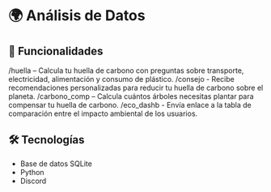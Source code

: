# 🌍 Análisis de Datos

## 🌱 Funcionalidades
/huella – Calcula tu huella de carbono con preguntas sobre transporte, electricidad, alimentación y consumo de plástico.
/consejo - Recibe recomendaciones personalizadas para reducir tu huella de carbono sobre el planeta.
/carbono_comp – Calcula cuántos árboles necesitas plantar para compensar tu huella de carbono.
/eco_dashb - Envía enlace a la tabla de comparación entre el impacto ambiental de los usuarios.

## 🛠️ Tecnologías
- Base de datos SQLite
- Python
- Discord
